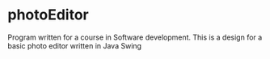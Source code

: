 # photoEditor

Program written for a course in Software development. This is a design for a basic photo editor written in Java Swing
